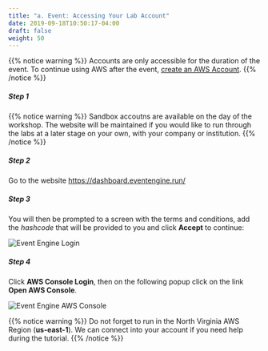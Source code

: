 ```yaml
---
title: "a. Event: Accessing Your Lab Account"
date: 2019-09-18T10:50:17-04:00
draft: false
weight: 50
---
```


{{% notice warning %}}
Accounts are only accessible for the duration of the event. To continue using AWS after the event, [create an AWS Account](<https://aws.amazon.com/premiumsupport/knowledge-center/create-and-activate-aws-account/>).
{{% /notice %}}


##### Step 1

{{% notice warning %}}
Sandbox accoutns  are available on the day of the workshop. The website will be maintained if you would like to run through the labs at a later stage on your own, with your company or institution.
{{% /notice %}}

##### Step 2

Go to the website https://dashboard.eventengine.run/

##### Step 3

You will then be prompted to a screen with the terms and conditions, add the *hashcode* that will be provided to you and click **Accept** to continue:

![Event Engine Login](</images/sc21/event-engine-login.png>)

##### Step 4

Click **AWS Console Login**, then on the following popup click on the link **Open AWS Console**.

![Event Engine AWS Console](</images/sc21/event-engine-aws-console.png>)

{{% notice warning %}}
Do not forget to run in the North Virginia AWS Region (**us-east-1**). We can connect into your account if you need help during the tutorial.
{{% /notice %}}
